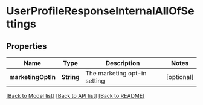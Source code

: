 # UserProfileResponseInternalAllOfSettings

## Properties
Name | Type | Description | Notes
------------ | ------------- | ------------- | -------------
**marketingOptIn** | **String** | The marketing opt-in setting | [optional] 

[[Back to Model list]](../README.md#documentation-for-models) [[Back to API list]](../README.md#documentation-for-api-endpoints) [[Back to README]](../README.md)


